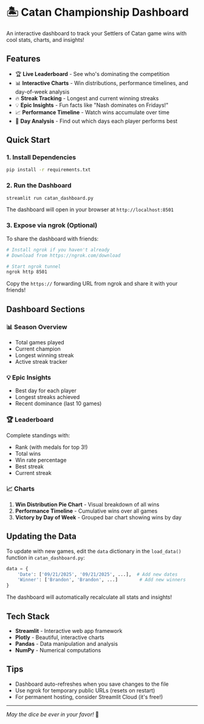 # 🏝️ Catan Championship Dashboard

An interactive dashboard to track your Settlers of Catan game wins with cool stats, charts, and insights!

## Features

- 🏆 **Live Leaderboard** - See who's dominating the competition
- 📊 **Interactive Charts** - Win distributions, performance timelines, and day-of-week analysis
- 🔥 **Streak Tracking** - Longest and current winning streaks
- 💡 **Epic Insights** - Fun facts like "Nash dominates on Fridays!"
- 📈 **Performance Timeline** - Watch wins accumulate over time
- 📅 **Day Analysis** - Find out which days each player performs best

## Quick Start

### 1. Install Dependencies

```bash
pip install -r requirements.txt
```

### 2. Run the Dashboard

```bash
streamlit run catan_dashboard.py
```

The dashboard will open in your browser at `http://localhost:8501`

### 3. Expose via ngrok (Optional)

To share the dashboard with friends:

```bash
# Install ngrok if you haven't already
# Download from https://ngrok.com/download

# Start ngrok tunnel
ngrok http 8501
```

Copy the `https://` forwarding URL from ngrok and share it with your friends!

## Dashboard Sections

### 📊 Season Overview
- Total games played
- Current champion
- Longest winning streak
- Active streak tracker

### 💡 Epic Insights
- Best day for each player
- Longest streaks achieved
- Recent dominance (last 10 games)

### 🏆 Leaderboard
Complete standings with:
- Rank (with medals for top 3!)
- Total wins
- Win rate percentage
- Best streak
- Current streak

### 📈 Charts
1. **Win Distribution Pie Chart** - Visual breakdown of all wins
2. **Performance Timeline** - Cumulative wins over all games
3. **Victory by Day of Week** - Grouped bar chart showing wins by day

## Updating the Data

To update with new games, edit the `data` dictionary in the `load_data()` function in `catan_dashboard.py`:

```python
data = {
    'Date': ['09/21/2025', '09/21/2025', ...],  # Add new dates
    'Winner': ['Brandon', 'Brandon', ...]        # Add new winners
}
```

The dashboard will automatically recalculate all stats and insights!

## Tech Stack

- **Streamlit** - Interactive web app framework
- **Plotly** - Beautiful, interactive charts
- **Pandas** - Data manipulation and analysis
- **NumPy** - Numerical computations

## Tips

- Dashboard auto-refreshes when you save changes to the file
- Use ngrok for temporary public URLs (resets on restart)
- For permanent hosting, consider Streamlit Cloud (it's free!)

---

*May the dice be ever in your favor!* 🎲
